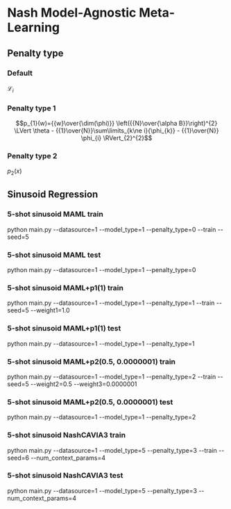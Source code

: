 # Nash Model-Agnostic Meta-Learning
## Penalty type
### Default
$\mathcal{L}_{i}$
### Penalty type 1
$$p_{1}(w)={{w}\over{\dim(\phi)}} \left({{N}\over{\alpha B}}\right)^{2} \LVert \theta - {{1}\over{N}}\sum\limits_{k\ne i}{\phi_{k}} - {{1}\over{N}} \phi_{i} \RVert_{2}^{2}$$

### Penalty type 2
$p_{2}(x)$

## Sinusoid Regression
### 5-shot sinusoid MAML train
python main.py --datasource=1 --model_type=1 --penalty_type=0 --train --seed=5
### 5-shot sinusoid MAML test
python main.py --datasource=1 --model_type=1 --penalty_type=0

### 5-shot sinusoid MAML+p1(1) train
python main.py --datasource=1 --model_type=1 --penalty_type=1 --train --seed=5 --weight1=1.0
### 5-shot sinusoid MAML+p1(1) test
python main.py --datasource=1 --model_type=1 --penalty_type=1

### 5-shot sinusoid MAML+p2(0.5, 0.0000001) train
python main.py --datasource=1 --model_type=1 --penalty_type=2 --train --seed=5 --weight2=0.5 --weight3=0.0000001
### 5-shot sinusoid MAML+p2(0.5, 0.0000001) test
python main.py --datasource=1 --model_type=1 --penalty_type=2


### 5-shot sinusoid NashCAVIA3 train
python main.py --datasource=1 --model_type=5 --penalty_type=3 --train --seed=6 --num_context_params=4

### 5-shot sinusoid NashCAVIA3 test
python main.py --datasource=1 --model_type=5 --penalty_type=3 --num_context_params=4



